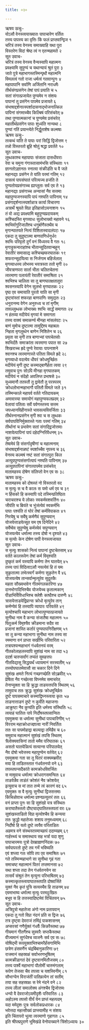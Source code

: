 ```yaml
---
title: ०३०

---
```

ऋषय ऊचुः-  
योऽसौ वेनस्त्वयाख्यातः पापाचारेण वर्तितः  
तस्य पापस्य का वृत्तिः किं फलं प्राप्तवान्द्विज १  
चरित्रं तस्य वेनस्य समाख्याहि यथा पुरा  
विस्तरेण विदां श्रेष्ठ त्वं न एतन्महामते २  
सूत उवाच-  
चरित्रं तस्य वेनस्य वैन्यस्यापि महात्मनः  
प्रवक्ष्यामि सुपुण्यं च यथान्यायं श्रुतं पुरा ३  
जाते पुत्रे महाभागस्तस्मिन्पृथौ महात्मनि  
विमलत्वं गतो राजा धर्मत्वं गतवान्पुनः ४  
महापापानि सर्वाणि अर्जितानि नराधमैः  
तीर्थसंगप्रसंगेन तेषां पापं प्रयाति च ५  
सतां संगात्प्रजायेत पुण्यमेव न संशयः  
पापानां तु प्रसंगेन पापमेव प्रजायते ६  
संभाषाद्दर्शनात्स्पर्शादासनाद्भोजनात्किल  
पापिनां संगमाच्चैव किल्बिषं परिसंचरेत् ७  
तथा पुण्यात्मकानां च पुण्यमेव प्रसंचरेत्  
महातीर्थप्रसंगेन पापाः शुध्यंति नान्यथा ८  
पुण्यां गतिं प्रयान्त्येते निर्द्धूताशेष कल्मषाः  
ऋषय ऊचुः-  
तत्कथं यांति ते पापाः परां सिद्धिं द्विजोत्तम ९  
तन्नो विस्तरतो ब्रूहि श्रोतुं श्रद्धा प्रवर्तते १०  
सूत उवाच-  
लुब्धकाश्च महापापाः संजाता दासधीवराः  
रेवा च यमुना गंगास्तासामंभसि संस्थिताः ११  
ज्ञानतोऽज्ञानतः स्नात्वा संक्रीडंति च वै जले  
महानद्याः प्रसंगेन ते यांति परमां गतिम् १२  
दासत्वं पापसंघातं परित्यज्य व्रजंति ते  
पुण्यतोयप्रसंगाच्च ह्याप्लुताः सर्व एव ते १३  
महानद्याः प्रसंगाच्च अन्यासां नैव सत्तमाः  
महापुण्यजनस्यापि पापं नश्यति पापिनाम् १४  
प्रसंगाद्दर्शनात्स्पर्शान्नात्र कार्या विचारणा  
अत्रार्थे श्रूयते विप्रा इतिहासोऽघनाशनः १५  
तं वो अद्य प्रवक्ष्यामि बहुपुण्यप्रदायकम्  
कश्चिदस्ति मृगव्याधः सुलोभाख्यो महावने १६  
श्वभिर्वागुरिजालैश्च धनुर्बाणैस्तथैव च  
मृगान्घातयते नित्यं पिशितास्वादलंपटः १७  
एकदा तु सुदुष्टात्मा बाणपाणिर्धनुर्धरः  
श्वभिः परिवृतो दुर्गं वनं विंध्यस्य वै गतः १८  
मृगान्रुरून्वराहांश्च भीतान्सूदितवान्बहून्  
रेवातीरं समासाद्य कश्चिच्छफरघातकः १९  
शफरान्सूदयित्वा स निर्जगाम बहिर्जलात्  
मृगव्याधस्य लोभस्य भयत्रस्ता ततो मृगी २०  
जीवत्राणपरा सार्ता भीता चलितचेतना  
त्वरमाणा पलायंती रेवातीरं समाश्रिता २१  
श्वभिश्च चालिता सा तु बाणघातक्षतातुरा  
श्वसनस्यापि वेगेन सुलभो मृगघातकः २२  
पृष्ठ एव समायाति पुरतो याति सा मृगी  
दृष्टवांस्तां शफरहा बाणपाणिः समुद्यतः २३  
धनुरानम्य वेगेन अनुरुध्य च तां मृगीम्  
तावल्लुब्धक लोभाख्यः श्वभिः सार्द्धं समागतः २४  
न हंतव्या मदीयेयं मृगयां मे समागता  
तस्य वाक्यं समाकर्ण्य मीनहा मांसलंपटः २५  
बाणं मुमोच दुष्टात्मा तामुद्दिश्य महाबलः  
निहता मृगलुब्धेन बाणेन निशितेन च २६  
प्रमृता सा मृगी तत्र बाणाभ्यां पापचेतसोः  
श्वभिर्दंतैः समाक्रांता त्वरमाणा पपात सा २७  
शिखराच्च ह्रदे पुण्ये रेवायाः पापनाशने  
श्वानश्च त्वरमाणास्ते पतिता विमले ह्रदे २८  
मृगव्याधो वदत्येव धीवरं क्रोधमूर्च्छितः  
मदीयेयं मृगी दुष्ट कस्माद्बाणैर्हता त्वया २९  
तमुवाच पुनः सोऽपि मीनहा मृगघातकम्  
मदीयेयं न संदेहो अवलिप्त प्रभाषसे ३०  
युध्यमानौ ततस्तौ तु द्वावेतौ तु परस्परम्  
क्रोधलोभान्महाभागौ पतितौ विमले जले ३१  
तस्मिन्काले महापर्व वर्तते गतिदायकम्  
अमावास्या समायोगं महापुण्यफलप्रदम् ३२  
वेलायां पतिताः सर्वे पर्वणस्तस्य सत्तम  
जपध्यानविहीनास्ते भावसत्यविवर्जिताः ३३  
तीर्थस्नानप्रसंगेन मृगी श्वा च स लुब्धकः  
सर्वपापविनिर्मुक्तास्ते गताः परमां गतिम् ३४  
तीर्थानां च प्रभावेण सतां संगाद्द्विजोत्तमाः  
नाशयेत्पापिनां पापं दहेदग्निरिवेंधनम् ३५  
सूत उवाच-  
तेषामेवं हि संसर्गादृषीणां च महात्मनाम्  
संभाषाद्दर्शनान्नष्टं स्पर्शाच्चैव नृपस्य च ३६  
वेनस्य कल्मषं नष्टं सतां संगात्पुरा किल  
अत्युग्रपुण्यसंसर्गात्पापं नश्यति पापिनाम् ३७  
अत्युग्रपापिनां संगात्पापमेव प्रसंचरेत्  
मातामहस्य दोषेण संलिप्तो वेन एव सः ३८  
ऋषय ऊचुः-  
मातामहस्य को दोषस्तं नो विस्तरतो वद  
स मृत्युः स च वै कालः स यमो धर्म एव च ३९  
न हिंसको हि कस्यापि पदे तस्मिन्प्रतिष्ठितः  
चराचराश्च ये लोकाः स्वकर्मवशवर्तिनः ४०  
जीवंति च म्रियंते च भुंजंत्येवं स्वकर्मभिः  
पापाः पश्यंति तं घोरं तेषां कर्मविपाकतः ४१  
निरयेषु च सर्वेषु कर्मणैवं सुपुण्यवान्  
योजयेत्ताडयेत्सूत यम एष दिनेदिने ४२  
सर्वेष्वेव सुपुण्येषु कर्मस्वेवं सपुण्यवान्  
योजयत्येव धर्मात्मा तस्य दोषो न दृश्यते ४३  
स मृत्योः केन दोषेण पापी वेनस्त्वजायत  
सूत उवाच-  
स मृत्युः शासको नित्यं पापानां दुष्टचेतसाम् ४४  
वर्तते कालरूपेण तेषां कर्म विमृश्यति  
दुष्कृतं कर्म यस्यापि कर्मणा तेन घातयेत् ४५  
तस्य पापं विदित्वाऽसौ नयत्येवं हि तं यमः  
सुकृतात्मा लभेत्स्वर्गं कर्मणा सुकृतेन वै ४६  
योजयत्येष तान्सर्वान्मृत्युरेव सुदूतकैः  
महता सौख्यभावेन गीतमंगलकारिणा ४७  
दानभोगादिभिश्चैव योजयेच्च कृतात्मकान्  
पीडाभिर्विविधाभिश्च क्लेशैः काष्ठैश्च दारुणैः ४८  
त्रासयेत्ताडयेद्विप्रान्स क्रोधो मृत्युरेव तान्  
कर्मण्येवं हि तस्यापि व्यापारः परिवर्तते ४९  
मृत्योश्चापि महाभाग लोभात्पुण्यात्प्रजायते  
सुनीथा नाम वै कन्या संजातैषा महात्मनः ५०  
पितुःकर्म विमृश्यैव क्रीडमाना सदैव सा  
प्रजानां शास्ति कर्तारं पुण्यपापनिरीक्षणम् ५१  
सा तु कन्या महाभागा सुनीथा नाम तस्य सा  
रममाणा वनं प्राप्ता सखीभिः परिवारिता ५२  
तत्रापश्यन्महाभागं गंधर्वतनयं वरम्  
गीतकोलाहलस्यापि सुशंखं नाम सा तदा ५३  
ददर्श चारुसर्वांगं तप्यंतं सुमहत्तपः  
गीतविद्यासु सिद्ध्यर्थं ध्यायमानं सरस्वतीम् ५४  
तस्योपघातमेवासौ सा चकार दिने दिने  
सुशंखः क्षमते नित्यं गच्छगच्छेति सोऽब्रवीत् ५५  
प्रेषिता नैव गच्छेत्सा विघ्नमेव समाचरेत्  
तेनाप्युक्ता सा हि क्रुद्धा ताडयत्तपसि स्थितम् ५६  
तामुवाच ततः क्रुद्धः सुशंखः क्रोधमूर्च्छितः  
दुष्टे पापसमाचारे कस्माद्विघ्नस्त्वया कृतः ५७  
ताडनात्ताडनं दुष्टे न कुर्वंति महाजनाः  
आक्रुष्टा नैव कुप्यंति इति धर्मस्य संस्थितिः ५८  
त्वयाहं घातितः पापे निर्दोषस्तपसान्वितः  
एवमुक्त्वा स धर्मात्मा सुनीथां पापचारिणीम् ५९  
विरराम महाक्रोधाज्ज्ञात्वा नारीं निवर्तितः  
ततः सा पापमोहाद्वा बाल्याद्वा तमिहैव च ६०  
समुवाच महात्मानं सुशंखं तपसि स्थितम्  
त्रैलोक्यवासिनां तातो ममैव परिघातकः ६१  
असतो घातयेन्नित्यं सत्यान्स परिपालयेत्  
नैव दोषो भवेत्तस्य महापुण्येन वर्तयेत् ६२  
एवमुक्त्वा गता सा तु पितरं वाक्यमब्रवीत्  
मया हि ताडितस्तात गंधर्वतनयो वने ६३  
तपस्तपन्सदैकांते कामक्रोधविवर्जितः  
स मामुवाच धर्मात्मा क्रोधरागसमन्वितः ६४  
ताडयेन्नैव ताडंतं क्रोशंतं नैव क्रोशयेत्  
इत्युवाच स मां तात तन्मे त्वं कारणं वद ६५  
एवमुक्तः स वै मृत्युः सुनीथां द्विजसत्तमाः  
किंचिन्नोवाच धर्मात्मा प्रश्नप्रत्युत्तरं ततः ६६  
वनं प्राप्ता पुनः सा हि सुशंखो यत्र संस्थितः  
कराघातैस्ततो दौष्ट्याद्घातितस्तपतां वरः ६७  
सुशंखस्ताडितो विप्रा मृत्योश्चैव हि कन्यया  
ततः क्रुद्धो महातेजाः शशाप तनुमध्यमाम् ६८  
निर्दोषो हि यतो दुष्टे त्वयैव परिताडितः  
अहमत्र वने संस्थस्तस्माच्छापं ददाम्यहम् ६९  
गार्हस्थ्यं च समास्थाय सह भर्त्रा यदा शृणु  
पापाचारमयः पुत्रो देवब्राह्मणनिंदकः ७०  
सर्वपापरतो दुष्टे तव गर्भे भविष्यति  
एवं शप्त्वा गतः सोपि तप एव समाश्रितः ७१  
गते तस्मिन्महाभागे सा सुनीथा गृहं गता  
समाचष्ट महात्मानं पितरं तप्तमानसा ७२  
यथा शप्ता तदा तेन गंधर्वतनयेन सा  
तत्सर्वं संश्रुतं तेन मृत्युना परिभाषितम् ७३  
कस्मात्कृतस्त्वयाघातस्तपति दोषवर्जिते  
युक्तं नैव कृतं पुत्रि सत्यस्यैव हि ताडनम् ७४  
एवमाभाष्य धर्मात्मा मृत्युः परमदुःखितः  
बभूव स हि तत्तस्यादिष्टमेवं विचिंतयन् ७५  
सूत उवाच-  
अत्रिपुत्रो महातेजा अंगो नाम प्रतापवान्  
एकदा तु गतो विप्रा नंदनं प्रति स द्विजः ७६  
तत्र दृष्ट्वा देवराजं तमिंद्रं पाकशासनम्  
अप्सरसां गणैर्युक्तं गंधर्वैः किन्नरैस्तथा ७७  
गीयमानं गीतगैश्च सुस्वरैः सप्तकैस्तथा  
वीज्यमानं सुगंधैश्च व्यजनैः सर्व एव सः ७८  
योषिद्भी रूपयुक्ताभिश्चामरैर्हंसगामिभिः  
छत्रेण हंसवर्णेन चंद्रबिंबानुकारिणा ७९  
राजमानं सहस्राक्षं सर्वाभरणभूषितम्  
कामक्रीडागतं देवं दृष्टवानमितौजसम् ८०  
तस्य पार्श्वे महाभागां पौलोमीं चारुमंगलाम्  
रूपेण तेजसा चैव तपसा च यशस्विनीम् ८१  
सौभाग्येन विराजंतीं पातिव्रत्येन तां सतीम्  
तया सह सहस्राक्षः स रेमे नंदने वने ८२  
तस्य लीलां समालोक्य अंगश्चैव द्विजोत्तमः  
धन्यो वै देवराजोऽयमीदृशैः परिवारितः ८३  
अहोऽस्य तपसो वीर्यं येन प्राप्तं महत्पदम्  
यदा ममेदृशः पुत्रः सर्वलोकप्रधारकः ८४  
भवेत्तदा महत्सौख्यं प्राप्स्यामीह न संशयः  
इति चिंतापरो भूत्वा त्वरमाणो गृहागतः ८५  
इति श्रीपद्मपुराणे भूमिखंडे वेनोपाख्याने त्रिंशोऽध्यायः ३०